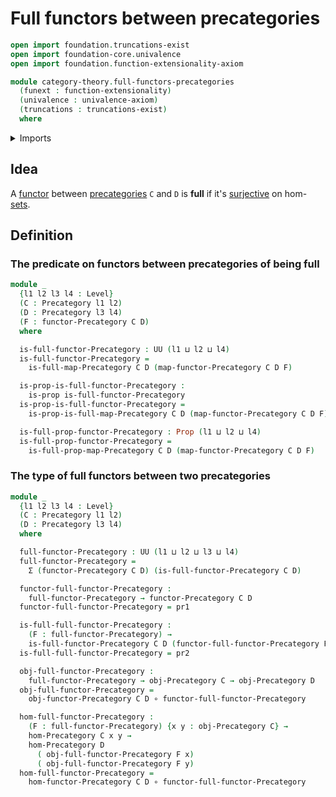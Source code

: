 # Full functors between precategories

```agda
open import foundation.truncations-exist
open import foundation-core.univalence
open import foundation.function-extensionality-axiom

module category-theory.full-functors-precategories
  (funext : function-extensionality)
  (univalence : univalence-axiom)
  (truncations : truncations-exist)
  where
```

<details><summary>Imports</summary>

```agda
open import category-theory.full-maps-precategories funext univalence truncations
open import category-theory.functors-precategories funext univalence truncations
open import category-theory.precategories funext univalence truncations

open import foundation.dependent-pair-types
open import foundation.dependent-products-propositions funext
open import foundation.function-types funext
open import foundation.propositions funext univalence
open import foundation.universe-levels
```

</details>

## Idea

A [functor](category-theory.functors-precategories.md) between
[precategories](category-theory.precategories.md) `C` and `D` is **full** if
it's [surjective](foundation.surjective-maps.md) on
hom-[sets](foundation-core.sets.md).

## Definition

### The predicate on functors between precategories of being full

```agda
module _
  {l1 l2 l3 l4 : Level}
  (C : Precategory l1 l2)
  (D : Precategory l3 l4)
  (F : functor-Precategory C D)
  where

  is-full-functor-Precategory : UU (l1 ⊔ l2 ⊔ l4)
  is-full-functor-Precategory =
    is-full-map-Precategory C D (map-functor-Precategory C D F)

  is-prop-is-full-functor-Precategory :
    is-prop is-full-functor-Precategory
  is-prop-is-full-functor-Precategory =
    is-prop-is-full-map-Precategory C D (map-functor-Precategory C D F)

  is-full-prop-functor-Precategory : Prop (l1 ⊔ l2 ⊔ l4)
  is-full-prop-functor-Precategory =
    is-full-prop-map-Precategory C D (map-functor-Precategory C D F)
```

### The type of full functors between two precategories

```agda
module _
  {l1 l2 l3 l4 : Level}
  (C : Precategory l1 l2)
  (D : Precategory l3 l4)
  where

  full-functor-Precategory : UU (l1 ⊔ l2 ⊔ l3 ⊔ l4)
  full-functor-Precategory =
    Σ (functor-Precategory C D) (is-full-functor-Precategory C D)

  functor-full-functor-Precategory :
    full-functor-Precategory → functor-Precategory C D
  functor-full-functor-Precategory = pr1

  is-full-full-functor-Precategory :
    (F : full-functor-Precategory) →
    is-full-functor-Precategory C D (functor-full-functor-Precategory F)
  is-full-full-functor-Precategory = pr2

  obj-full-functor-Precategory :
    full-functor-Precategory → obj-Precategory C → obj-Precategory D
  obj-full-functor-Precategory =
    obj-functor-Precategory C D ∘ functor-full-functor-Precategory

  hom-full-functor-Precategory :
    (F : full-functor-Precategory) {x y : obj-Precategory C} →
    hom-Precategory C x y →
    hom-Precategory D
      ( obj-full-functor-Precategory F x)
      ( obj-full-functor-Precategory F y)
  hom-full-functor-Precategory =
    hom-functor-Precategory C D ∘ functor-full-functor-Precategory
```
